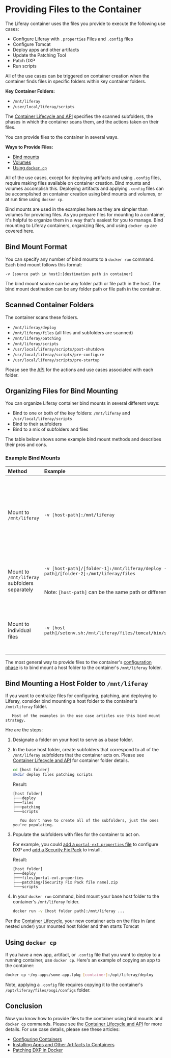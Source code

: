 # Providing Files to the Container

The Liferay container uses the files you provide to execute the following use cases:

-   Configure Liferay with `.properties` Files and `.config` files
-   Configure Tomcat
-   Deploy apps and other artifacts
-   Update the Patching Tool
-   Patch DXP
-   Run scripts

All of the use cases can be triggered on container creation when the container finds files in specific folders within key container folders.

**Key Container Folders:**

-   `/mnt/liferay`
-   `/user/local/liferay/scripts`

The [Container Lifecycle and API](./container-lifecycle-and-api.md) specifies the scanned subfolders, the phases in which the container scans them, and the actions taken on their files.

You can provide files to the container in several ways.

**Ways to Provide Files:**

-   [Bind mounts](https://docs.docker.com/storage/bind-mounts/)
-   [Volumes](https://docs.docker.com/storage/volumes/)
-   [Using `docker cp`](https://docs.docker.com/engine/reference/commandline/cp/)

All of the use cases, except for deploying artifacts and using `.config` files, require making files available on container creation. Bind mounts and volumes accomplish this. Deploying artifacts and applying `.config` files can be accomplished on container creation using bind mounts and volumes, or at run time using `docker cp`.

Bind mounts are used in the examples here as they are simpler than volumes for providing files. As you prepare files for mounting to a container, it's helpful to organize them in a way that's easiest for you to manage. Bind mounting to Liferay containers, organizing files, and using `docker cp` are covered here.

## Bind Mount Format

You can specify any number of bind mounts to a `docker run` command. Each bind mount follows this format:

```
-v [source path in host]:[destination path in container]
```

The bind mount source can be any folder path or file path in the host. The bind mount destination can be any folder path or file path in the container.

## Scanned Container Folders

The container scans these folders.

-   `/mnt/liferay/deploy`
-   `/mnt/liferay/files` (all files and subfolders are scanned)
-   `/mnt/liferay/patching`
-   `/mnt/liferay/scripts`
-   `/usr/local/liferay/scripts/post-shutdown`
-   `/usr/local/liferay/scripts/pre-configure`
-   `/usr/local/liferay/scripts/pre-startup`

Please see the [API](./container-lifecycle-and-api.md#api) for the actions and use cases associated with each folder.

## Organizing Files for Bind Mounting

You can organize Liferay container bind mounts in several different ways:

-   Bind to one or both of the key folders: `/mnt/liferay` and `/usr/local/liferay/scripts`
-   Bind to their subfolders
-   Bind to a mix of subfolders and files

The table below shows some example bind mount methods and describes their pros and cons.

### Example Bind Mounts

| Method                                        | Example                                                                                                                                                              | Pros                                                                     | Cons                                                                                                                                   |
| :-------------------------------------------- | :------------------------------------------------------------------------------------------------------------------------------------------------------------------- | :----------------------------------------------------------------------- | :------------------------------------------------------------------------------------------------------------------------------------- |
| Mount to `/mnt/liferay`                       | `-v [host-path]:/mnt/liferay`                                                                                                                                        | Centralizes the input files.                                             | Input files must be organized in subfolders that the container expects (see the locations listed [above](#scanned-container-folders)). |
| Mount to `/mnt/liferay` subfolders separately | `-v [host-path]/[folder-1]:/mnt/liferay/deploy -v [host-path]/[folder-2]:/mnt/liferay/files`<br><br><br>Note: `[host-path]` can be the same path or different paths. | Flexibility to use input file groups in different locations on the host. | More host file locations to manage.                                                                                                    |
| Mount to individual files                     | `-v [host path]/setenv.sh:/mnt/liferay/files/tomcat/bin/setenv.sh`                                                                                                   | Input files are clearly visible in the `docker run` command.             | Lengthy docker run commands. Even more host file locations to manage.                                                                  |

The most general way to provide files to the container's [configuration phase](./container-lifecycle-and-api.md#lifecycle) is to bind mount a host folder to the container's `/mnt/liferay` folder.

## Bind Mounting a Host Folder to `/mnt/liferay`

If you want to centralize files for configuring, patching, and deploying to Liferay, consider bind mounting a host folder to the container's `/mnt/liferay` folder.

```note::
   Most of the examples in the use case articles use this bind mount strategy.
```

Hre are the steps:

1. Designate a folder on your host to serve as a base folder.

1. In the base host folder, create subfolders that correspond to all of the `/mnt/liferay` subfolders that the container acts on. Please see [Container Lifecycle and API](./dxp-container-lifecycle) for container folder details.

    ```bash
    cd [host folder]
    mkdir deploy files patching scripts
    ```

    Result:

    ```
    [host folder]
    ├───deploy
    ├───files
    ├───patching
    └───scripts
    ```

    ```note::
       You don't have to create all of the subfolders, just the ones you're populating.
    ```

1. Populate the subfolders with files for the container to act on.

    For example, you could [add a `portal-ext.properties` file](./configuring-containers.md#portal-properties) to configure DXP and [add a Security Fix Pack](./patching-dxp-in-docker.md) to install.

    Result:

    ```
    [host folder]
    ├───deploy
    ├───files/portal-ext.properties
    ├───patching/[Security Fix Pack file name].zip
    └───scripts
    ```

1. In your `docker run` command, bind mount your base host folder to the container's `/mnt/liferay` folder.

    ```bash
    docker run -v [host folder path]:/mnt/liferay ...
    ```

Per the [Container Lifecycle](./container-lifecycle-and-api.md#liferay-phases), your new container acts on the files in (and nested under) your mounted host folder and then starts Tomcat

## Using `docker cp`

If you have a new app, artifact, or `.config` file that you want to deploy to a running container, use `docker cp`. Here's an example of copying an app to the container:

```bash
docker cp ~/my-apps/some-app.lpkg [container]:/opt/liferay/deploy
```

Note, applying a `.config` file requires copying it to the container's `/opt/liferay/files/osgi/configs` folder.

## Conclusion

Now you know how to provide files to the container using bind mounts and `docker cp` commands. Please see the [Container Lifecycle and API](./container-lifecycle-and-api.md) for more details. For use case details, please see these articles:

-   [Configuring Containers](./configuring-containers.md)
-   [Installing Apps and Other Artifacts to Containers](./installing-apps-and-other-artifacts-to-containers.md)
-   [Patching DXP in Docker](./patching-dxp-in-docker.md)
